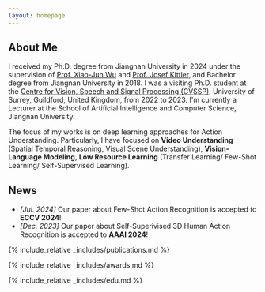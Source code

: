 ```yaml
---
layout: homepage
---
```


## About Me

I received my Ph.D. degree from Jiangnan University in 2024 under the supervision of [Prof. Xiao-Jun Wu](https://scholar.google.co.uk/citations?user=5IST34sAAAAJ&hl=en) and [Prof. Josef Kittler](https://scholar.google.co.uk/citations?user=pk-yb_kAAAAJ&hl=en&oi=ao), and Bachelor degree from Jiangnan University in 2018. I was a visiting Ph.D. student at the [Centre for Vision, Speech and Signal Processing (CVSSP)](https://www.surrey.ac.uk/centre-vision-speech-signal-processing), University of Surrey, Guildford, United Kingdom, from 2022 to 2023. I'm currently a Lecturer at the School of Artificial Intelligence and Computer Science, Jiangnan University.

The focus of my works is on deep learning approaches for Action Understanding. Particularly, I have focused on **Video Understanding** (Spatial Temporal Reasoning, Visual Scene Understanding), **Vision-Language Modeling**, **Low Resource Learning** (Transfer Learning/ Few-Shot Learning/ Self-Supervised Learning).

## News

- _[Jul. 2024]_ Our paper about Few-Shot Action Recognition is accepted to **ECCV 2024**!
- _[Dec. 2023]_ Our paper about Self-Superivised 3D Human Action Recognition is accepted to **AAAI 2024**!

{% include_relative _includes/publications.md %}

{% include_relative _includes/awards.md %}

{% include_relative _includes/edu.md %}

<script type='text/javascript' id='clustrmaps' src='//cdn.clustrmaps.com/map_v2.js?cl=080808&w=500&t=tt&d=_O92HWkXQukSjdXTixlL_VgPGeXTAZmoJkpRww8wZnY&co=ffffff&ct=808080&cmo=3acc3a&cmn=ff5353'></script>

